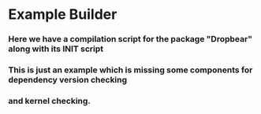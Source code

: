 # Example Builder

### Here we have a compilation script for the package "Dropbear" along with its INIT script
### This is just an example which is missing some components for dependency version checking
### and kernel checking.